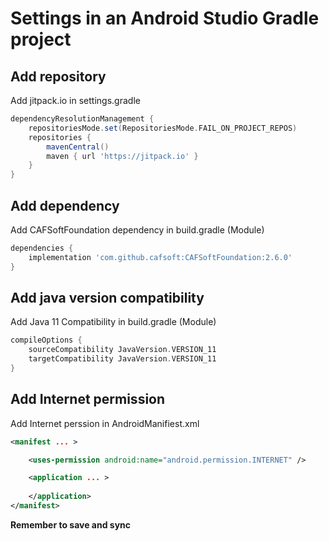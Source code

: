 # Settings in an Android Studio Gradle project

## Add repository
Add jitpack.io in settings.gradle

```gradle
dependencyResolutionManagement {
    repositoriesMode.set(RepositoriesMode.FAIL_ON_PROJECT_REPOS)
    repositories {
        mavenCentral()
        maven { url 'https://jitpack.io' }
    }
}
```

## Add dependency
Add CAFSoftFoundation dependency in build.gradle (Module)

 
```gradle
dependencies {
    implementation 'com.github.cafsoft:CAFSoftFoundation:2.6.0'
}
```

## Add java version compatibility
Add Java 11 Compatibility in build.gradle (Module)
```gradle
compileOptions {
    sourceCompatibility JavaVersion.VERSION_11
    targetCompatibility JavaVersion.VERSION_11
}
   ```

## Add Internet permission
Add Internet perssion in AndroidManifiest.xml
```xml
<manifest ... >

    <uses-permission android:name="android.permission.INTERNET" />

    <application ... >
        
    </application>
</manifest>
```


**Remember to save and sync**
